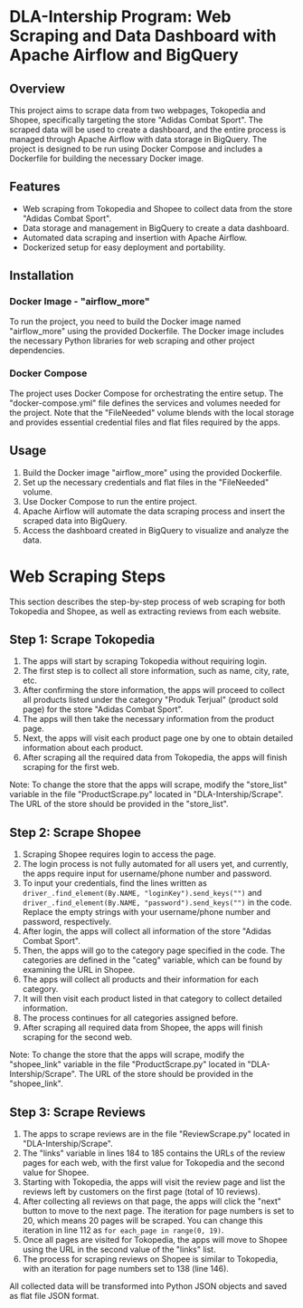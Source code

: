 # DLA-Intership Program: Web Scraping and Data Dashboard with Apache Airflow and BigQuery

## Overview

This project aims to scrape data from two webpages, Tokopedia and Shopee, specifically targeting the store "Adidas Combat Sport". The scraped data will be used to create a dashboard, and the entire process is managed through Apache Airflow with data storage in BigQuery. The project is designed to be run using Docker Compose and includes a Dockerfile for building the necessary Docker image.

## Features

- Web scraping from Tokopedia and Shopee to collect data from the store "Adidas Combat Sport".
- Data storage and management in BigQuery to create a data dashboard.
- Automated data scraping and insertion with Apache Airflow.
- Dockerized setup for easy deployment and portability.

## Installation

### Docker Image - "airflow_more"

To run the project, you need to build the Docker image named "airflow_more" using the provided Dockerfile. The Docker image includes the necessary Python libraries for web scraping and other project dependencies.

### Docker Compose

The project uses Docker Compose for orchestrating the entire setup. The "docker-compose.yml" file defines the services and volumes needed for the project. Note that the "FileNeeded" volume blends with the local storage and provides essential credential files and flat files required by the apps.

## Usage

1. Build the Docker image "airflow_more" using the provided Dockerfile.
2. Set up the necessary credentials and flat files in the "FileNeeded" volume.
3. Use Docker Compose to run the entire project.
4. Apache Airflow will automate the data scraping process and insert the scraped data into BigQuery.
5. Access the dashboard created in BigQuery to visualize and analyze the data.

# Web Scraping Steps

This section describes the step-by-step process of web scraping for both Tokopedia and Shopee, as well as extracting reviews from each website.

## Step 1: Scrape Tokopedia

1. The apps will start by scraping Tokopedia without requiring login.
2. The first step is to collect all store information, such as name, city, rate, etc.
3. After confirming the store information, the apps will proceed to collect all products listed under the category "Produk Terjual" (product sold page) for the store "Adidas Combat Sport".
4. The apps will then take the necessary information from the product page.
5. Next, the apps will visit each product page one by one to obtain detailed information about each product.
6. After scraping all the required data from Tokopedia, the apps will finish scraping for the first web.

Note: To change the store that the apps will scrape, modify the "store_list" variable in the file "ProductScrape.py" located in "DLA-Intership/Scrape". The URL of the store should be provided in the "store_list".

## Step 2: Scrape Shopee

1. Scraping Shopee requires login to access the page.
2. The login process is not fully automated for all users yet, and currently, the apps require input for username/phone number and password.
3. To input your credentials, find the lines written as `driver_.find_element(By.NAME, "loginKey").send_keys("")` and `driver_.find_element(By.NAME, "password").send_keys("")` in the code. Replace the empty strings with your username/phone number and password, respectively.
5. After login, the apps will collect all information of the store "Adidas Combat Sport".
6. Then, the apps will go to the category page specified in the code. The categories are defined in the "categ" variable, which can be found by examining the URL in Shopee.
7. The apps will collect all products and their information for each category.
8. It will then visit each product listed in that category to collect detailed information.
9. The process continues for all categories assigned before.
10. After scraping all required data from Shopee, the apps will finish scraping for the second web.

Note: To change the store that the apps will scrape, modify the "shopee_link" variable in the file "ProductScrape.py" located in "DLA-Intership/Scrape". The URL of the store should be provided in the "shopee_link".

## Step 3: Scrape Reviews

1. The apps to scrape reviews are in the file "ReviewScrape.py" located in "DLA-Intership/Scrape".
2. The "links" variable in lines 184 to 185 contains the URLs of the review pages for each web, with the first value for Tokopedia and the second value for Shopee.
3. Starting with Tokopedia, the apps will visit the review page and list the reviews left by customers on the first page (total of 10 reviews).
4. After collecting all reviews on that page, the apps will click the "next" button to move to the next page. The iteration for page numbers is set to 20, which means 20 pages will be scraped. You can change this iteration in line 112 as `for each_page in range(0, 19)`.
5. Once all pages are visited for Tokopedia, the apps will move to Shopee using the URL in the second value of the "links" list.
6. The process for scraping reviews on Shopee is similar to Tokopedia, with an iteration for page numbers set to 138 (line 146).

All collected data will be transformed into Python JSON objects and saved as flat file JSON format.

